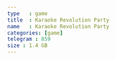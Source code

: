```yaml
---
type   : game
title  : Karaoke Revolution Party
name   : Karaoke Revolution Party
categories: [game]
telegram : 859
size : 1.4 GB
---
```



